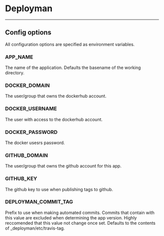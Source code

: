 # Deployman
---
## Config options
All configuration options are specified as environment variables. 

### APP_NAME
The name of the application. Defaults the basename of the working directory.

### DOCKER_DOMAIN
The user/group that owns the dockerhub account.

### DOCKER_USERNAME
The user with access to the dockerhub account.

### DOCKER_PASSWORD
The docker usesrs password.

### GITHUB_DOMAIN
The user/group that owns the github account for this app.

### GITHUB_KEY
The github key to use when publishing tags to github.

### DEPLOYMAN_COMMIT_TAG
Prefix to use when making automated commits. Commits that contain with this value are excluded when determining the app version. Highly reccomended that this value not change once set. Defaults to the contents of _deployman/etc/travis-tag.
